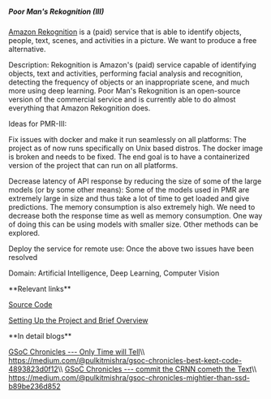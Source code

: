 ##### Poor Man\'s Rekognition (III)

[Amazon Rekognition](https://aws.amazon.com/rekognition/) is
a (paid) service that is able to identify objects, people, text, scenes,
and activities in a picture. We want to produce a free alternative.

Description: Rekognition is Amazon's (paid) service capable of
identifying objects, text and activities, performing facial analysis and
recognition, detecting the frequency of objects or an inappropriate
scene, and much more using deep learning. Poor Man's Rekognition is an
open-source version of the commercial service and is currently able to
do almost everything that Amazon Rekognition does.

Ideas for PMR-III:

Fix issues with docker and make it run seamlessly on all platforms: The
project as of now runs specifically on Unix based distros. The docker
image is broken and needs to be fixed. The end goal is to have a
containerized version of the project that can run on all platforms.

Decrease latency of API response by reducing the size of some of the
large models (or by some other means): Some of the models used in PMR
are extremely large in size and thus take a lot of time to get loaded
and give predictions. The memory consumption is also extremely high. We
need to decrease both the response time as well as memory consumption.
One way of doing this can be using models with smaller size. Other
methods can be explored.

Deploy the service for remote use: Once the above two issues have been
resolved

Domain: Artificial Intelligence, Deep Learning, Computer Vision

 **Relevant links\*\*

[Source Code](https://github.com/npbit/Rekognition)

[Setting Up the Project and Brief
Overview](https://github.com/npbit/Rekognition/wiki/GSoC-2020---Work-Product-Submission)

 **In detail blogs\*\*

[GSoC Chronicles --- Only Time will
Tell](https://medium.com/@pulkitmishra/gsoc-chronicles-only-time-will-tell-51966e55fa27)\\\\
[<https://medium.com/@pulkitmishra/gsoc-chronicles-best-kept-code-4893823d0f12>](https://medium.com/@pulkitmishra/gsoc-chronicles-best-kept-code-4893823d0f12)\\\\
[GSoC Chronicles --- commit the CRNN cometh the
Text](https://medium.com/@pulkitmishra/gsoc-chronicles-commit-the-crnn-cometh-the-text-3eade47cf0c6)\\\\
[<https://medium.com/@pulkitmishra/gsoc-chronicles-mightier-than-ssd-b89be236d852>
](https://medium.com/@pulkitmishra/gsoc-chronicles-mightier-than-ssd-b89be236d852)
